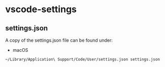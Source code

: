 # vscode-settings

## settings.json
A copy of the settings.json file can be found under:

* macOS
```
~/Library/Application\ Support/Code/User/settings.json settings.json
```